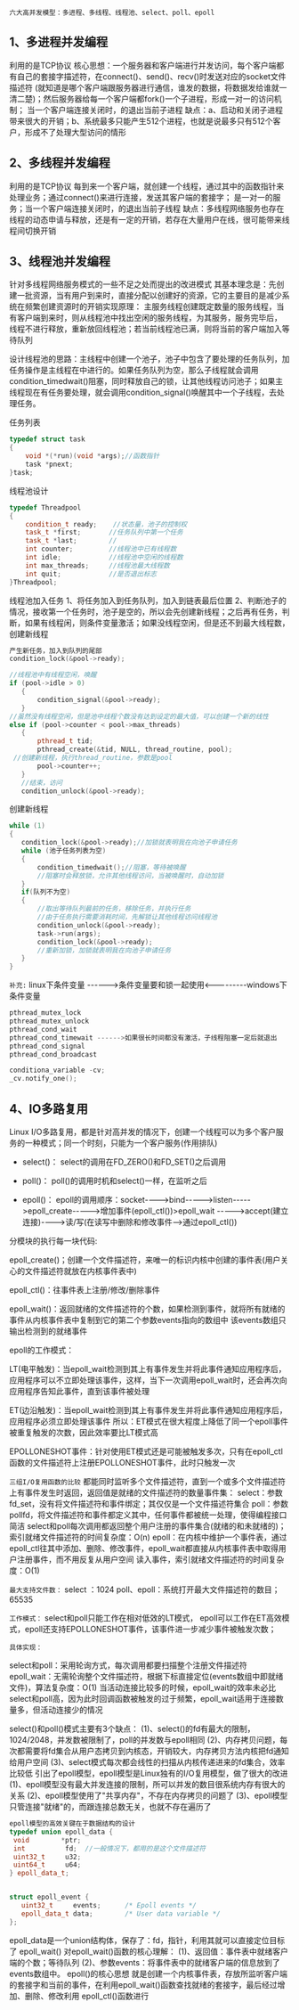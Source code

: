 `六大高并发模型：多进程、多线程、线程池、select、poll、epoll`

1、多进程并发编程
---
利用的是TCP协议
核心思想：一个服务器和客户端进行并发访问，每个客户端都有自己的套接字描述符，在connect()、send()、recv()时发送对应的socket文件描述符
(就知道是哪个客户端跟服务器进行通信，谁发的数据，将数据发给谁就一清二楚)；然后服务器给每一个客户端都fork()一个子进程，形成一对一的访问机制；
当一个客户端连接关闭时，的退出当前子进程
缺点：a、启动和关闭子进程带来很大的开销；b、系统最多只能产生512个进程，也就是说最多只有512个客户，形成不了处理大型访问的情形

2、多线程并发编程
---
利用的是TCP协议
每到来一个客户端，就创建一个线程，通过其中的函数指针来处理业务；通过connect()来进行连接，发送其客户端的套接字；
是一对一的服务；当一个客户端连接关闭时，的退出当前子线程
缺点：多线程网络服务也存在线程的动态申请与释放，还是有一定的开销，若存在大量用户在线，很可能带来线程间切换开销

3、线程池并发编程
---
针对多线程网络服务模式的一些不足之处而提出的改进模式
其基本理念是：先创建一批资源，当有用户到来时，直接分配以创建好的资源，它的主要目的是减少系统在频繁创建资源时的开销实现原理：
主服务线程创建既定数量的服务线程，当有客户端到来时，则从线程池中找出空闲的服务线程，为其服务，服务完毕后，
线程不进行释放，重新放回线程池；若当前线程池已满，则将当前的客户端加入等待队列

设计线程池的思路：主线程中创建一个池子，池子中包含了要处理的任务队列，加任务操作是主线程在中进行的。如果任务队列为空，那么子线程就会调用condition_timedwait()阻塞，同时释放自己的锁，让其他线程访问池子；如果主线程现在有任务要处理，就会调用condition_signal()唤醒其中一个子线程，去处理任务。

任务列表
```cpp
typedef struct task
{
    void *(*run)(void *args);//函数指针
    task *pnext;
}task;
```
线程池设计
```cpp
typedef Threadpool
{
    condition_t ready;    //状态量，池子的控制权
	task_t *first;       //任务队列中第一个任务
	task_t *last;        //
	int counter;         //线程池中已有线程数
	int idle;            //线程池中空闲的线程数
	int max_threads;     //线程池最大线程数
	int quit;            //是否退出标志
}Threadpool;
```
线程池加入任务
 1、将任务加入到任务队列，加入到链表最后位置
 2、判断池子的情况，接收第一个任务时，池子是空的，所以会先创建新线程；之后再有任务，判断，如果有线程闲，则条件变量激活；如果没线程空闲，但是还不到最大线程数，创建新线程
 ```cpp
 产生新任务，加入到队列的尾部
condition_lock(&pool->ready);

//线程池中有线程空闲，唤醒
if (pool->idle > 0)
	{
		condition_signal(&pool->ready);
	}
 //虽然没有线程空闲，但是池中线程个数没有达到设定的最大值，可以创建一个新的线性
 else if (pool->counter < pool->max_threads)
	{
		pthread_t tid;
		pthread_create(&tid, NULL, thread_routine, pool);
  //创建新线程，执行thread_routine，参数是pool
		pool->counter++;
	}
	//结束，访问
	condition_unlock(&pool->ready);
 ```
 创建新线程
 ```cpp
 while (1)
{
    condition_lock(&pool->ready);//加锁就表明我在向池子申请任务
    while (池子任务列表为空)
    {
        condition_timedwait();//阻塞，等待被唤醒
        //阻塞时会释放锁，允许其他线程访问，当被唤醒时，自动加锁
    }
    if(队列不为空)
    {
        //取出等待队列最前的任务，移除任务，并执行任务
        //由于任务执行需要消耗时间，先解锁让其他线程访问线程池
        condition_unlock(&pool->ready);
        task->run(args);
        condition_lock(&pool->ready);
        //重新加锁，加锁就表明我在向池子申请任务
    }
}
 ```

`补充:`
linux下条件变量 ------>条件变量要和锁一起使用<---------windows下条件变量
```cpp
pthread_mutex_lock
pthread_mutex_unlock
pthread_cond_wait
pthread_cond_timewait ------>如果很长时间都没有激活，子线程阻塞一定后就退出
pthread_cond_signal
pthread_cond_broadcast

conditiona_variable -cv;
_cv.notify_one();
```


4、IO多路复用
---
Linux I/O多路复用，都是针对高并发的情况下，创建一个线程可以为多个客户服务的一种模式；同一个时刻，只能为一个客户服务(作用排队)

* select()：
select的调用在FD_ZERO()和FD_SET()之后调用

* poll()：
poll()的调用时机和select()一样，在监听之后

* epoll()：
epoll的调用顺序：socket---->bind----->listen----->epoll_create----->增加事件(epoll_ctl())>epoll_wait
----->accept(建立连接)---->读/写(在读写中删除和修改事件-->通过epoll_ctl())

分模块的执行每一块代码:

epoll_create()；创建一个文件描述符，来唯一的标识内核中创建的事件表(用户关心的文件描述符就放在内核事件表中)

epoll_ctl()：往事件表上注册/修改/删除事件

epoll_wait()：返回就绪的文件描述符的个数，如果检测到事件，就将所有就绪的事件从内核事件表中复制到它的第二个参数events指向的数组中
该events数组只输出检测到的就绪事件


epoll的工作模式：

LT(电平触发)：当epoll_wait检测到其上有事件发生并将此事件通知应用程序后，应用程序可以不立即处理该事件，这样，当下一次调用epoll_wait时，还会再次向应用程序告知此事件，直到该事件被处理

ET(边沿触发)：当epoll_wait检测到其上有事件发生并将此事件通知应用程序后，应用程序必须立即处理该事件
所以：ET模式在很大程度上降低了同一个epoll事件被重复触发的次数，因此效率要比LT模式高

EPOLLONESHOT事件：针对使用ET模式还是可能被触发多次，只有在epoll_ctl函数的文件描述符上注册EPOLLONESHOT事件，此时只触发一次

`三组I/O复用函数的比较`
都能同时监听多个文件描述符，直到一个或多个文件描述符上有事件发生时返回，返回值是就绪的文件描述符的数量事件集：
select：参数fd_set，没有将文件描述符和事件绑定；其仅仅是一个文件描述符集合
poll：参数pollfd，将文件描述符和事件都定义其中，任何事件都被统一处理，使得编程接口简洁
select和poll每次调用都返回整个用户注册的事件集合(就绪的和未就绪的)；索引就绪文件描述符的时间复杂度：O(n)
epoll：在内核中维护一个事件表，通过epoll_ctl往其中添加、删除、修改事件，epoll_wait都直接从内核事件表中取得用户注册事件，而不用反复从用户空间
读入事件，索引就绪文件描述符的时间复杂度：O(1)

`最大支持文件数：`
select ：1024
poll、epoll：系统打开最大文件描述符的数目；65535

`工作模式：`
select和poll只能工作在相对低效的LT模式，
epoll可以工作在ET高效模式，epoll还支持EPOLLONESHOT事件，该事件进一步减少事件被触发次数；

`具体实现：`

select和poll：采用轮询方式，每次调用都要扫描整个注册文件描述符
epoll_wait：无需轮询整个文件描述符，根据下标直接定位(events数组中即就绪文件)，算法复杂度：O(1)
当活动连接比较多的时候，epoll_wait的效率未必比select和poll高，因为此时回调函数被触发的过于频繁，epoll_wait适用于连接数量多，但活动连接少的情况

select()和poll()模式主要有3个缺点：
(1)、select()的fd有最大的限制，1024/2048，并发数被限制了，poll的并发数与epoll相同
(2)、内存拷贝问题，每次都需要将fd集合从用户态拷贝到内核态，开销较大，内存拷贝方法内核把fd通知给用户空间
(3)、select模式每次都会线性的扫描从内核传递进来的fd集合，效率比较低
引出了epoll模型，epoll模型是Linux独有的I/O复用模型，做了很大的改进
(1)、epoll模型没有最大并发连接的限制，所可以并发的数目很系统内存有很大的关系
(2)、epoll模型使用了"共享内存"，不存在内存拷贝的问题了
(3)、epoll模型只管连接"就绪"的，而跟连接总数无关，也就不存在遍历了
```cpp
epoll模型的高效关键在于数据结构的设计
typedef union epoll_data {
 void        *ptr;
 int          fd;  //一般情况下，都用的是这个文件描述符
 uint32_t     u32;
 uint64_t     u64;
} epoll_data_t;


struct epoll_event {
   uint32_t     events;      /* Epoll events */
   epoll_data_t data;        /* User data variable */
};
```
epoll_data是一个union结构体，保存了：fd，指针，利用其就可以直接定位目标了
epoll_wait()
对epoll_wait()函数的核心理解：
(1)、返回值：事件表中就绪客户端的个数；等待队列
(2)、参数events：将事件表中的就绪客户端的信息放到了events数组中。
epoll()的核心思想
就是创建一个内核事件表，存放所监听客户端的套接字和当前的事件，在利用epoll_wait()函数查找就绪的套接字，最后经过增加、删除、修改利用
epoll_ctl()函数进行
